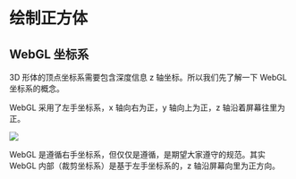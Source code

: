 # 绘制正方体

## WebGL 坐标系

3D 形体的顶点坐标系需要包含深度信息 z 轴坐标。所以我们先了解一下 WebGL 坐标系的概念。

WebGL 采用了左手坐标系，x 轴向右为正，y 轴向上为正，z 轴沿着屏幕往里为正。

![](https://p1-jj.byteimg.com/tos-cn-i-t2oaga2asx/gold-user-assets/2018/9/29/16624dfadfcfef91~tplv-t2oaga2asx-watermark.awebp)

WebGL 是遵循右手坐标系，但仅仅是遵循，是期望大家遵守的规范。其实 WebGL 内部（裁剪坐标系）是基于左手坐标系的，z 轴沿屏幕向里为正方向。
